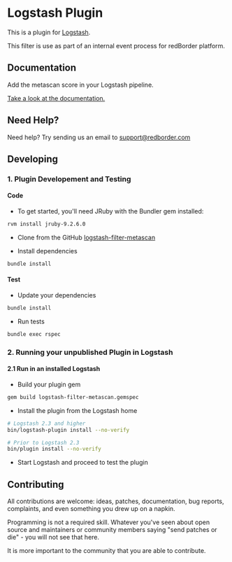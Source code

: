 # Logstash Plugin

This is a plugin for [Logstash](https://github.com/elastic/logstash).

This filter is use as part of an internal event process for redBorder platform.

## Documentation

Add the metascan score in your Logstash pipeline.

[Take a look at the documentation.](docs/index.asciidoc)

## Need Help?

Need help? Try sending us an email to support@redborder.com

## Developing

### 1. Plugin Developement and Testing

#### Code
- To get started, you'll need JRuby with the Bundler gem installed:
```sh 
rvm install jruby-9.2.6.0
```

- Clone from the GitHub [logstash-filter-metascan](https://github.com/redBorder/logstash-filter-metascan)

- Install dependencies
```sh
bundle install
```

#### Test

- Update your dependencies

```sh
bundle install
```

- Run tests

```sh
bundle exec rspec
```

### 2. Running your unpublished Plugin in Logstash

#### 2.1 Run in an installed Logstash

- Build your plugin gem
```sh
gem build logstash-filter-metascan.gemspec
```
- Install the plugin from the Logstash home
```sh
# Logstash 2.3 and higher
bin/logstash-plugin install --no-verify

# Prior to Logstash 2.3
bin/plugin install --no-verify

```
- Start Logstash and proceed to test the plugin

## Contributing

All contributions are welcome: ideas, patches, documentation, bug reports, complaints, and even something you drew up on a napkin.

Programming is not a required skill. Whatever you've seen about open source and maintainers or community members  saying "send patches or die" - you will not see that here.

It is more important to the community that you are able to contribute.
